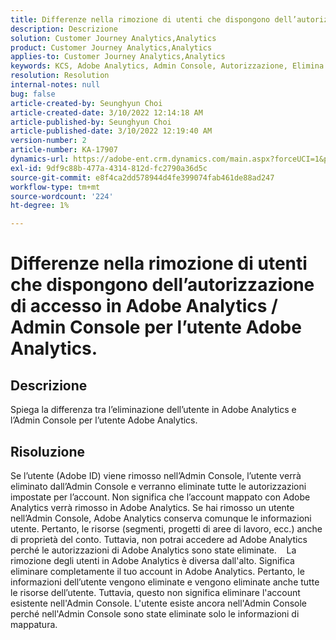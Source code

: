 ```yaml
---
title: Differenze nella rimozione di utenti che dispongono dell’autorizzazione di accesso in Adobe Analytics / Admin Console per l’utente Adobe Analytics.
description: Descrizione
solution: Customer Journey Analytics,Analytics
product: Customer Journey Analytics,Analytics
applies-to: Customer Journey Analytics,Analytics
keywords: KCS, Adobe Analytics, Admin Console, Autorizzazione, Elimina utente, Rimozione utente
resolution: Resolution
internal-notes: null
bug: false
article-created-by: Seunghyun Choi
article-created-date: 3/10/2022 12:14:18 AM
article-published-by: Seunghyun Choi
article-published-date: 3/10/2022 12:19:40 AM
version-number: 2
article-number: KA-17907
dynamics-url: https://adobe-ent.crm.dynamics.com/main.aspx?forceUCI=1&pagetype=entityrecord&etn=knowledgearticle&id=ac67bd03-07a0-ec11-b400-0022480b0a3e
exl-id: 9df9c88b-477a-4314-812d-fc2790a36d5c
source-git-commit: e8f4ca2dd578944d4fe399074fab461de88ad247
workflow-type: tm+mt
source-wordcount: '224'
ht-degree: 1%

---
```


# Differenze nella rimozione di utenti che dispongono dell’autorizzazione di accesso in Adobe Analytics / Admin Console per l’utente Adobe Analytics.

## Descrizione


Spiega la differenza tra l’eliminazione dell’utente in Adobe Analytics e l’Admin Console per l’utente Adobe Analytics.


## Risoluzione


Se l’utente (Adobe ID) viene rimosso nell’Admin Console, l’utente verrà eliminato dall’Admin Console e verranno eliminate tutte le autorizzazioni impostate per l’account.
Non significa che l’account mappato con Adobe Analytics verrà rimosso in Adobe Analytics. Se hai rimosso un utente nell’Admin Console, Adobe Analytics conserva comunque le informazioni utente.
Pertanto, le risorse (segmenti, progetti di aree di lavoro, ecc.) anche di proprietà del conto.
Tuttavia, non potrai accedere ad Adobe Analytics perché le autorizzazioni di Adobe Analytics sono state eliminate.
  
La rimozione degli utenti in Adobe Analytics è diversa dall&#39;alto. Significa eliminare completamente il tuo account in Adobe Analytics.
Pertanto, le informazioni dell’utente vengono eliminate e vengono eliminate anche tutte le risorse dell’utente.
Tuttavia, questo non significa eliminare l&#39;account esistente nell&#39;Admin Console. L&#39;utente esiste ancora nell&#39;Admin Console perché nell&#39;Admin Console sono state eliminate solo le informazioni di mappatura.
